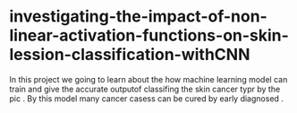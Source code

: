 # investigating-the-impact-of-non-linear-activation-functions-on-skin-lession-classification-withCNN
In this project we going to learn about the how machine learning model can train and give the accurate outputof classifing the skin cancer typr by the pic . By this model many cancer casess can be cured by early diagnosed .
